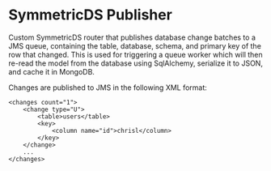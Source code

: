 # SymmetricDS Publisher

Custom SymmetricDS router that publishes database change batches to a JMS queue, containing the table, database, schema,
and primary key of the row that changed. This is used for triggering a queue worker which will then re-read the model 
from the database using SqlAlchemy, serialize it to JSON, and cache it in MongoDB.

Changes are published to JMS in the following XML format:

    <changes count="1">
        <change type="U">
            <table>users</table>
            <key>
                <column name="id">chrisl</column>
            </key>
        </change>
        ...
    </changes>
    